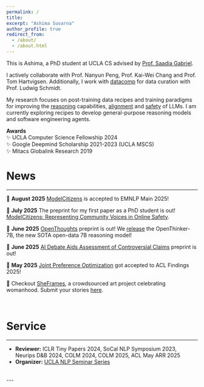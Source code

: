 ```yaml
---
permalink: /
title: 
excerpt: "Ashima Suvarna"
author_profile: true
redirect_from: 
  - /about/
  - /about.html
---
```


This is Ashima, a PhD student at UCLA CS advised by [Prof. Saadia Gabriel](https://saadia-gabriel.github.io/). 

I actively collaborate with Prof. Nanyun Peng, Prof. Kai-Wei Chang and Prof. Tom Hartvigsen. Additionally, I work with [datacomp](https://www.datacomp.ai/) for data curation with Prof. Ludwig Schmidt. 

My research focuses on post-training data recipes and training paradigms for improving the [reasoning](https://arxiv.org/abs/2506.04178) capabilities, [alignment](https://aclanthology.org/2025.findings-acl.39/) and [safety](https://arxiv.org/abs/2507.05455)  of LLMs. I am currently exploring recipes to develop general-purpose reasoning models and software engineering agents.  

**Awards** <br/>
 ✨ UCLA Computer Science Fellowship 2024 <br/>
 ✨ Google Deepmind Scholarship 2021-2023 (UCLA MSCS) <br/>
 ✨ Mitacs Globalink Research 2019 <br/>

<!-- <div style="background-color: #ffd0b5; border-left: 4px solid #ffd0b5; padding: 15px; margin: 20px 0; border-radius: 4px;"> -->
<!-- EMNLP 2024: QUDSELECT Poster on November 12, 2024 at 2 PM in the Riverfront Hall.   -->
<!-- </div> -->

News
======
---
🎉 **August 2025** [ModelCitizens](https://arxiv.org/abs/2507.05455) is accepted to EMNLP Main 2025! 

🍄 **July 2025** The preprint for my first paper as a PhD student is out! [ModelCitizens: Representing Community Voices in Online Safety](https://arxiv.org/abs/2507.05455). 

🍄 **June 2025** [OpenThoughts](https://arxiv.org/abs/2506.04178) preprint is out! We [release](https://x.com/ryanmart3n/status/1930671826159780014) the OpenThinker-7B, the new SOTA open-data 7B reasoning model!

🍄 **June 2025** [AI Debate Aids Assessment of Controversial Claims](https://arxiv.org/abs/2506.02175) preprint is out!

🍄 **May 2025** [Joint Preference Optimization](https://arxiv.org/abs/2404.00530) got accepted to ACL Findings 2025! 

🌻 Checkout [SheFrames](https://asuvarna31.github.io/sheframes/), a crowdsourced art project celebrating womanhood. Submit your stories [here](https://forms.gle/dDtQHR9eN71jhvu27). 

<br/>

Service
======
---

- **Reviewer:** ICLR Tiny Papers 2024, SoCal NLP Symposium 2023, Neurips D&B 2024, COLM 2024, COLM 2025, ACL May ARR 2025 <br/>
- **Organizer:** [UCLA NLP Seminar Series](https://uclanlp.github.io/nlp-seminar/)

<br/>
---


 
